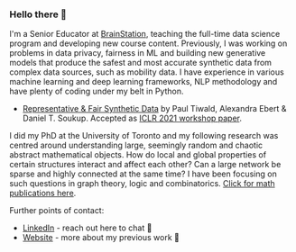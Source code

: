 ### Hello there 👋

<!--
**danieltsoukup/danieltsoukup** is a ✨ _special_ ✨ repository because its `README.md` (this file) appears on your GitHub profile.

Here are some ideas to get you started:

- 🔭 I’m currently working on ...
- 🌱 I’m currently learning ...
- 👯 I’m looking to collaborate on ...
- 🤔 I’m looking for help with ...
- 💬 Ask me about ...
- 📫 How to reach me: ...
- 😄 Pronouns: ...
- ⚡ Fun fact: ...
-->


I'm a Senior Educator at [BrainStation](https://brainstation.io/), teaching the full-time data science program and developing new course content. Previously, I was working on problems in data privacy, fairness in ML and building new generative models that produce the safest and most accurate synthetic data from complex data sources, such as mobility data. I have experience in various machine learning and deep learning frameworks, NLP methodology and have plenty of coding under my belt in Python. 

- [Representative & Fair Synthetic Data](https://arxiv.org/abs/2104.03007) by Paul Tiwald, Alexandra Ebert & Daniel T. Soukup. Accepted as [ICLR 2021 workshop paper](https://sdg-quality-privacy-bias.github.io/).

I did my PhD at the University of Toronto and my following research was centred around understanding large, seemingly random and chaotic abstract mathematical objects. How do local and global properties of certain structures interact and affect each other? Can a large network be sparse and highly connected at the same time? I have been focusing on such questions in graph theory, logic and combinatorics. [Click for math publications here](https://danieltsoukup.github.io/academic/pub.xhtml).

Further points of contact:
- [LinkedIn](https://www.linkedin.com/in/danieltsoukup/) - reach out here to chat 💬
- [Website](https://danieltsoukup.github.io/) - more about my previous work 🤔